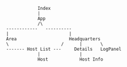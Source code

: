                 Index
                |
                App
                /\
    ------------   ----------
    |                       |
    Area                    Headquarters
    \                    /      |       \
    ------- Host List ---     Details   LogPanel
                |               |
                Host            Host Info